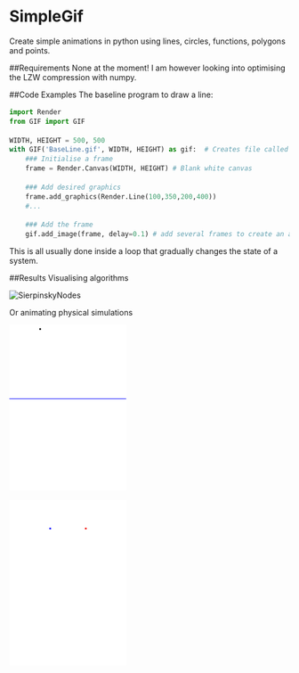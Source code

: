 # SimpleGif
Create simple animations in python using lines, circles, functions, polygons and points.

##Requirements
None at the moment! I am however looking into optimising the LZW compression with numpy.

##Code Examples
The baseline program to draw a line:

```python
import Render
from GIF import GIF

WIDTH, HEIGHT = 500, 500
with GIF('BaseLine.gif', WIDTH, HEIGHT) as gif:  # Creates file called BaseLine.gif
    ### Initialise a frame
    frame = Render.Canvas(WIDTH, HEIGHT) # Blank white canvas
    
    ### Add desired graphics
    frame.add_graphics(Render.Line(100,350,200,400))
    #...
    
    ### Add the frame
    gif.add_image(frame, delay=0.1) # add several frames to create an animation
```
This is all usually done inside a loop that gradually changes the state of a system.

##Results
Visualising algorithms

![SierpinskyNodes](doc/Sierpinsky_nodes.gif)

Or animating physical simulations

![LargerBuoyancy](doc/LargerBuoyancy.gif)

![ChargedParticles](doc/ChargedParticles.gif)
